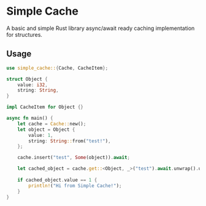 # Simple Cache
A basic and simple Rust library async/await ready caching implementation for structures.

## Usage
```rust
use simple_cache::{Cache, CacheItem};

struct Object {
    value: i32,
    string: String,
}

impl CacheItem for Object {}

async fn main() {
    let cache = Cache::new();
    let object = Object {
        value: 1,
        string: String::from("test!"),
    };

    cache.insert("test", Some(object)).await;

    let cached_object = cache.get::<Object, _>("test").await.unwrap().unwrap();
    
    if cached_object.value == 1 {
        println!("Hi from Simple Cache!");
    }
}
```
